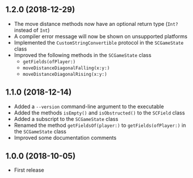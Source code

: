 ## 1.2.0 (2018-12-29)

* The move distance methods now have an optional return type (`Int?` instead of `Int`)
* A compiler error message will now be shown on unsupported platforms
* Implemented the `CustomStringConvertible` protocol in the `SCGameState` class
* Improved the following methods in the `SCGameState` class
  - `getFields(ofPlayer:)`
  - `moveDistanceDiagonalFalling(x:y:)`
  - `moveDistanceDiagonalRising(x:y:)`

## 1.1.0 (2018-12-14)

* Added a `--version` command-line argument to the executable
* Added the methods `isEmpty()` and `isObstructed()` to the `SCField` class
* Added a subscript to the `SCGameState` class
* Renamed the method `getFieldsOf(player:)` to `getFields(ofPlayer:)` in the `SCGameState` class
* Improved some documentation comments

## 1.0.0 (2018-10-05)

* First release
